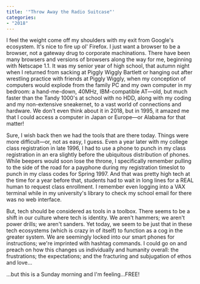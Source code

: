 ```yaml
---
title: '"Throw Away the Radio Suitcase"'
categories:
- "2018"
---
```


I feel the weight come off my shoulders with my exit from Google's ecosystem.  It's nice to fire up ol' Firefox.  I just want a browser to be a browser, not a gateway drug to corporate machinations. There have been many browsers and versions of browsers along the way for me, beginning with Netscape 1.1.  It was my senior year of high school, that autumn night when I returned from sacking at Piggly Wiggly Bartlett or hanging out after wrestling practice with friends at Piggly Wiggly, when my conception of computers would explode from the family PC and my own computer in my bedroom: a hand-me-down, 40MHz, IBM-compatible AT—old, but much faster than the Tandy 1000's at school with no HDD, along with my coding and my non-extensive sneakernet, to a vast world of connections and hardware.  We don't even think about it in 2018, but in 1995, it amazed me that I could access a computer in Japan or Europe—or Alabama for that matter!

Sure, I wish back then we had the tools that are there today.  Things were more difficult—or, not as easy, I guess.  Even a year later with my college class registration in late 1996, I had to use a phone to punch in my class registration in an era slightly before the ubiquitous distribution of phones. While beepers would soon lose the throne, I specifically remember pulling to the side of the road for a payphone during my registration timeslot to punch in my class codes for Spring 1997.  And that was pretty high tech at the time for a year before that, students had to wait in long lines for a REAL human to request class enrollment.  I remember even logging into a VAX terminal while in my university's library to check my school email for there was no web interface.

But, tech should be considered as tools in a toolbox.  There seems to be a shift in our culture where tech is identity.  We aren't hammers; we aren't power drills; we aren't sanders.  Yet today, we seem to be just that in these tech ecosystems (which is crazy in of itself) to function as a cog in the greater system.  We are seemingly locked into our smart phones for instructions; we're imprinted with hashtag commands. I could go on and preach on how this changes us individually and humanity overall: the frustrations; the expectations; and the fracturing and subjugation of ethos and love...

...but this is a Sunday morning and I'm feeling...FREE!